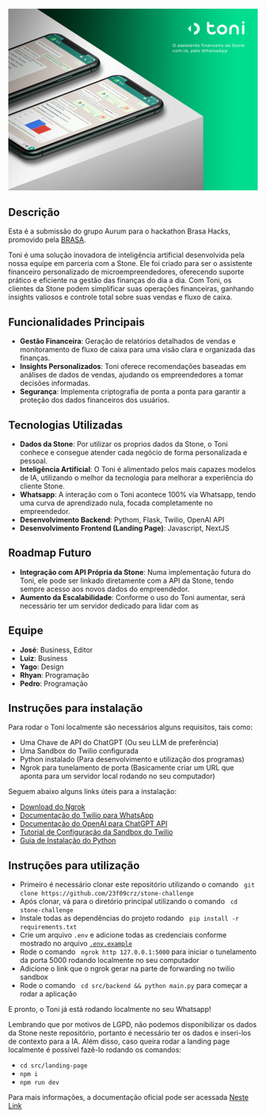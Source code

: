 

![Logo do Projeto](./img/capa_1_toni.jpg)

## Descrição
Esta é a submissão do grupo Aurum para o hackathon Brasa Hacks, promovido pela [BRASA](https://www.gobrasa.org/).


Toni é uma solução inovadora de inteligência artificial desenvolvida pela nossa equipe em parceria com a Stone. Ele foi criado para ser o assistente financeiro personalizado de microempreendedores, oferecendo suporte prático e eficiente na gestão das finanças do dia a dia. Com Toni, os clientes da Stone podem simplificar suas operações financeiras, ganhando insights valiosos e controle total sobre suas vendas e fluxo de caixa.

## Funcionalidades Principais
- **Gestão Financeira**: Geração de relatórios detalhados de vendas e monitoramento de fluxo de caixa para uma visão clara e organizada das finanças.
- **Insights Personalizados**: Toni oferece recomendações baseadas em análises de dados de vendas, ajudando os empreendedores a tomar decisões informadas.
- **Segurança**: Implementa criptografia de ponta a ponta para garantir a proteção dos dados financeiros dos usuários.

## Tecnologias Utilizadas
- **Dados da Stone**: Por utilizar os proprios dados da Stone, o Toni conhece e consegue atender cada negócio de forma personalizada e pessoal.
- **Inteligência Artificial**: O Toni é alimentado pelos mais capazes modelos de IA, utilizando o melhor da tecnologia para melhorar a experiência do cliente Stone.
- **Whatsapp**: A interação com o Toni acontece 100% via Whatsapp, tendo uma curva de aprendizado nula, focada completamente no empreendedor.
- **Desenvolvimento Backend**: Pythom, Flask, Twilio, OpenAI API
- **Desenvolvimento Frontend (Landing Page)**: Javascript, NextJS

## Roadmap Futuro
- **Integração com API Própria da Stone**: Numa implementação futura do Toni, ele pode ser linkado diretamente com a API da Stone, tendo sempre acesso aos novos dados do empreendedor.
- **Aumento da Escalabilidade**: Conforme o uso do Toni aumentar, será necessário ter um servidor dedicado para lidar com as 

## Equipe
- **José**: Business, Editor
- **Luiz**: Business
- **Yago**: Design
- **Rhyan**: Programação
- **Pedro**: Programação


## Instruções para instalação
Para rodar o Toni localmente são necessários alguns requisitos, tais como: 
- Uma Chave de API do ChatGPT (Ou seu LLM de preferência)
- Uma Sandbox do Twilio configurada
- Python instalado (Para desenvolvimento e utilização dos programas)
- Ngrok para tunelamento de porta (Basicamente criar um URL que aponta para um servidor local rodando no seu computador)

Seguem abaixo alguns links úteis para a instalação: 
- [Download do Ngrok](https://ngrok.com/download)
- [Documentação do Twilio para WhatsApp](https://www.twilio.com/docs/whatsapp)
- [Documentação do OpenAI para ChatGPT API](https://platform.openai.com/docs/api-reference/chat)
- [Tutorial de Configuração da Sandbox do Twilio](https://www.twilio.com/docs/whatsapp/sandbox)
- [Guia de Instalação do Python](https://www.python.org/downloads/)

## Instruções para utilização
- Primeiro é necessário clonar este repositório utilizando o comando ``` git clone https://github.com/23f09crz/stone-challenge```
- Após clonar, vá para o diretório principal utilizando o comando ``` cd stone-challenge```
- Instale todas as dependências do projeto rodando ``` pip install -r requirements.txt```
- Crie um arquivo ```.env``` e adicione todas as credenciais conforme mostrado no arquivo [`.env.example`](https://github.com/23f09crz/stone-challenge/blob/main/.env.example)
- Rode o comando ``` ngrok http 127.0.0.1:5000``` para iniciar o tunelamento da porta 5000 rodando localmente no seu computador
- Adicione o link que o ngrok gerar na parte de forwarding no twilio sandbox
- Rode o comando ``` cd src/backend && python main.py``` para começar a rodar a aplicação

E pronto, o Toni já está rodando localmente no seu Whatsapp!

Lembrando que por motivos de LGPD, não podemos disponibilizar os dados da Stone neste repositório, portanto é necessário ter os dados e inseri-los de contexto para a IA.
Além disso, caso queira rodar a landing page localmente é possível fazê-lo rodando os comandos: 
- ```cd src/landing-page```
- ```npm i```
- ```npm run dev```


Para mais informações, a documentação oficial pode ser acessada [Neste Link](https://docs.google.com/document/d/1m8SNWrLXF-v2AqN_ZCpz7OAvnOQiiQ7nLFXgE2IL560/edit)




